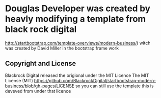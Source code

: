 # Douglas Developer was created by heavly modifying a template from black rock digital 
http://startbootstrap.com/template-overviews/modern-business/) witch was created by David Miller in the bootstrap frame work

## Copyright and License
Blackrock Digital released the origional under the MIT Licence
The MIT License (MIT) https://github.com/BlackrockDigital/startbootstrap-modern-business/blob/gh-pages/LICENSE
so you can still use the template this is deveved from under that licence
